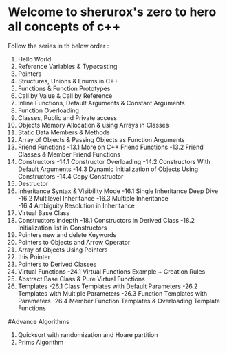# Welcome to sherurox's zero to hero all concepts of c++ 

Follow the series in th below order :

1.  Hello World
2.  Reference Variables & Typecasting
3.  Pointers
4.  Structures, Unions & Enums in C++
5.  Functions & Function Prototypes
6.  Call by Value & Call by Reference
7.  Inline Functions, Default Arguments & Constant Arguments
8.  Function Overloading
9.  Classes, Public and Private access
10. Objects Memory Allocation & using Arrays in Classes
11. Static Data Members & Methods
12. Array of Objects & Passing Objects as Function Arguments
13. Friend Functions
-13.1 More on C++ Friend Functions
-13.2 Friend Classes & Member Friend Functions
14. Constructors 
-14.1 Constructor Overloading
-14.2 Constructors With Default Arguments
-14.3 Dynamic Initialization of Objects Using Constructors
-14.4 Copy Constructor
15. Destructor
16. Inheritance Syntax & Visibility Mode
-16.1 Single Inheritance Deep Dive
-16.2 Multilevel Inheritance
-16.3 Multiple Inheritance    
-16.4 Ambiguity Resolution in Inheritance
17. Virtual Base Class
18. Constructors indepth
-18.1 Constructors in Derived Class
-18.2 Initialization list in Constructors
19. Pointers new and delete Keywords
20. Pointers to Objects and Arrow Operator
21. Array of Objects Using Pointers
22. this Pointer
23. Pointers to Derived Classes
24. Virtual Functions
-24.1 Virtual Functions Example + Creation Rules 
25. Abstract Base Class & Pure Virtual Functions
26. Templates
-26.1 Class Templates with Default Parameters
-26.2 Templates with Multiple Parameters
-26.3 Function Templates with Parameters
-26.4 Member Function Templates & Overloading Template Functions

#Advance Algorithms

1. Quicksort with randomization and Hoare partition
2. Prims Algorithm
